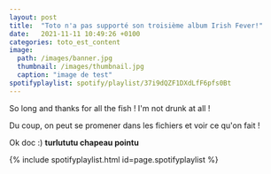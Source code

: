 ```yaml
---
layout: post
title:  "Toto n'a pas supporté son troisième album Irish Fever!"
date:   2021-11-11 10:49:26 +0100
categories: toto_est_content
image: 
  path: /images/banner.jpg
  thumbnail: /images/thumbnail.jpg
  caption: "image de test"
spotifyplaylist: spotify/playlist/37i9dQZF1DXdLfF6pfs0Bt
---
```

So long and thanks for all the fish !
I'm not drunk at all !

Du coup, on peut se promener dans les fichiers et voir ce qu'on fait !

Ok doc  :)
**turlututu chapeau pointu**

{% include spotifyplaylist.html id=page.spotifyplaylist %}